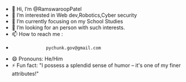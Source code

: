 - 👋 Hi, I’m @RamswaroopPatel
- 👀 I’m interested in Web dev,Robotics,Cyber security
- 🌱 I’m currently focusing on my School Studies
- 💞️ I’m looking for an person with such interests.
- 📫 How to reach me :
-                  pychunk.gov@gmail.com
- 😄 Pronouns: He/Him
- ⚡ Fun fact: "I possess a splendid sense of humor – it's one of my finer attributes!"

<!---
RamswaroopPatel/RamswaroopPatel is a ✨ special ✨ repository because its `README.md` (this file) appears on your GitHub profile.
You can click the Preview link to take a look at your changes.
--->
